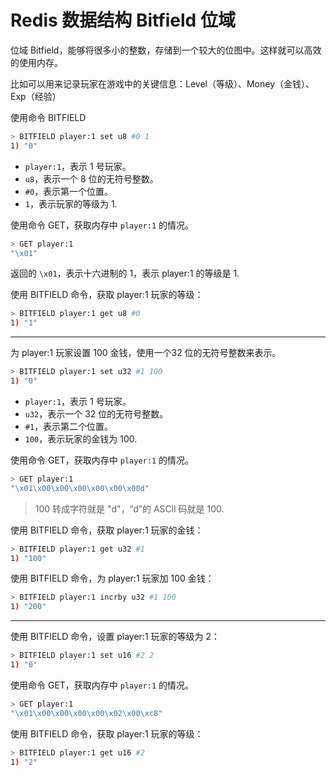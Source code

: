# Redis 数据结构 Bitfield 位域

位域 Bitfield，能够将很多小的整数，存储到一个较大的位图中。这样就可以高效的使用内存。

比如可以用来记录玩家在游戏中的关键信息：Level（等级）、Money（金钱）、Exp（经验）

使用命令 BITFIELD

```bash
> BITFIELD player:1 set u8 #0 1
1) "0"
```

- `player:1`，表示 1 号玩家。
- `u8`，表示一个 8 位的无符号整数。
- `#0`，表示第一个位置。
- `1`，表示玩家的等级为 1.

使用命令 GET，获取内存中 `player:1` 的情况。

```bash
> GET player:1
"\x01"
```

返回的 `\x01`，表示十六进制的 1，表示 player:1 的等级是 1.

使用 BITFIELD 命令，获取 player:1 玩家的等级：

```bash
> BITFIELD player:1 get u8 #0
1) "1"
```

---

为 player:1 玩家设置 100 金钱，使用一个32 位的无符号整数来表示。

```bash
> BITFIELD player:1 set u32 #1 100
1) "0"
```

- `player:1`，表示 1 号玩家。
- `u32`，表示一个 32 位的无符号整数。
- `#1`，表示第二个位置。
- `100`，表示玩家的金钱为 100.

使用命令 GET，获取内存中 `player:1` 的情况。

```bash
> GET player:1
"\x01\x00\x00\x00\x00\x00\x00d"
```

> 100 转成字符就是 "d"，“d”的 ASCll 码就是 100.

使用 BITFIELD 命令，获取 player:1 玩家的金钱：

```bash
> BITFIELD player:1 get u32 #1
1) "100"
```

使用 BITFIELD 命令，为 player:1 玩家加 100 金钱：

```bash
> BITFIELD player:1 incrby u32 #1 100
1) "200"
```

---

使用 BITFIELD 命令，设置 player:1 玩家的等级为 2：

```bash
> BITFIELD player:1 set u16 #2 2
1) "0"
```

使用命令 GET，获取内存中 `player:1` 的情况。

```bash
> GET player:1
"\x01\x00\x00\x00\x00\x02\x00\xc8"
```

使用 BITFIELD 命令，获取 player:1 玩家的等级：

```bash
> BITFIELD player:1 get u16 #2
1) "2"
```


